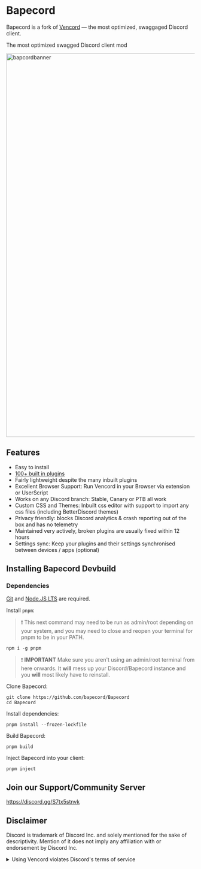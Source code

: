 # Bapecord

Bapecord is a fork of [Vencord](https://github.com/Vendicated/Vencord) — the most optimized, swaggaged Discord client.

The most optimized swagged Discord client mod

<img width="1536" height="1024" alt="bapcordbanner" src="https://github.com/user-attachments/assets/da865915-a3eb-4f24-b1ad-132e99569a2c" />


## Features

-   Easy to install
-   [100+ built in plugins](https://vencord.dev/plugins)
-   Fairly lightweight despite the many inbuilt plugins
-   Excellent Browser Support: Run Vencord in your Browser via extension or UserScript
-   Works on any Discord branch: Stable, Canary or PTB all work
-   Custom CSS and Themes: Inbuilt css editor with support to import any css files (including BetterDiscord themes)
-   Privacy friendly: blocks Discord analytics & crash reporting out of the box and has no telemetry
-   Maintained very actively, broken plugins are usually fixed within 12 hours
-   Settings sync: Keep your plugins and their settings synchronised between devices / apps (optional)
## Installing Bapecord Devbuild

### Dependencies

[Git](https://git-scm.com/download) and [Node.JS LTS](https://nodejs.dev/en/) are required.

Install `pnpm`:

> :exclamation: This next command may need to be run as admin/root depending on your system, and you may need to close and reopen your terminal for pnpm to be in your PATH.

```shell
npm i -g pnpm
```

> :exclamation: **IMPORTANT** Make sure you aren't using an admin/root terminal from here onwards. It **will** mess up your Discord/Bapecord instance and you **will** most likely have to reinstall.

Clone Bapecord:

```shell
git clone https://github.com/bapecord/Bapecord
cd Bapecord
```

Install dependencies:

```shell
pnpm install --frozen-lockfile
```

Build Bapecord:

```shell
pnpm build
```

Inject Bapecord into your client:

```shell
pnpm inject
```



## Join our Support/Community Server

https://discord.gg/S7tx5stnvk

## Disclaimer

Discord is trademark of Discord Inc. and solely mentioned for the sake of descriptivity.
Mention of it does not imply any affiliation with or endorsement by Discord Inc.

<details>
<summary>Using Vencord violates Discord's terms of service</summary>

Client modifications are against Discord’s Terms of Service.

However, Discord is pretty indifferent about them and there are no known cases of users getting banned for using client mods! So you should generally be fine as long as you don’t use any plugins that implement abusive behaviour. But no worries, all inbuilt plugins are safe to use!

Regardless, if your account is very important to you and it getting disabled would be a disaster for you, you should probably not use any client mods (not exclusive to Vencord), just to be safe

Additionally, make sure not to post screenshots with Vencord in a server where you might get banned for it

</details>
